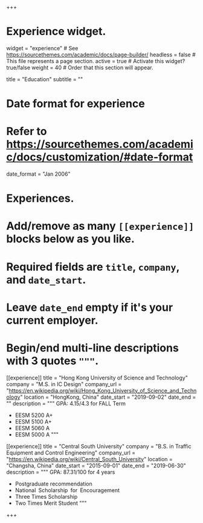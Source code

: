 +++
# Experience widget.
widget = "experience"  # See https://sourcethemes.com/academic/docs/page-builder/
headless = false  # This file represents a page section.
active = true  # Activate this widget? true/false
weight = 40  # Order that this section will appear.

title = "Education"
subtitle = ""

# Date format for experience
#   Refer to https://sourcethemes.com/academic/docs/customization/#date-format
date_format = "Jan 2006"

# Experiences.
#   Add/remove as many `[[experience]]` blocks below as you like.
#   Required fields are `title`, `company`, and `date_start`.
#   Leave `date_end` empty if it's your current employer.
#   Begin/end multi-line descriptions with 3 quotes `"""`.
[[experience]]
  title = "Hong Kong University of Science and Technology"
  company = "M.S. in IC Design"
  company_url = "https://en.wikipedia.org/wiki/Hong_Kong_University_of_Science_and_Technology"
  location = "HongKong, China"
  date_start = "2019-09-02"
  date_end = ""
  description = """
  GPA: 4.15/4.3 for FALL Term
  
  * EESM 5200 A+
  * EESM 5100 A+
  * EESM 5060 A
  * EESM 5000 A
  """

[[experience]]
  title = "Central South University"
  company = "B.S. in Traffic Equipment and Control Engineering"
  company_url = "https://en.wikipedia.org/wiki/Central_South_University"
  location = "Changsha, China"
  date_start = "2015-09-01"
  date_end = "2019-06-30"
  description = """
  GPA: 87.31/100 for 4 years
  
  * Postgraduate recommendation
  * National Scholarship for Encouragement 
  * Three Times Scholarship
  * Two Times Merit Student
    """
 

+++

